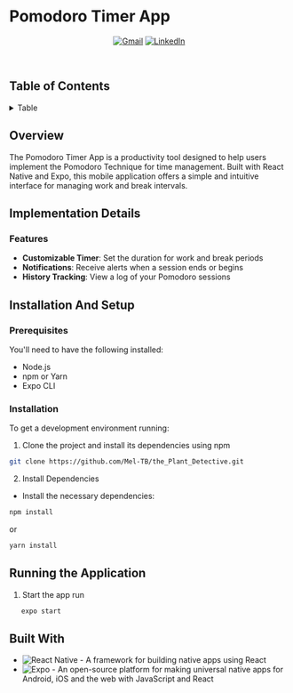 # Pomodoro Timer App 

<div align='center'>


<a href='mailto:tramimelinda@gmail.com'>![Gmail](https://img.shields.io/badge/Gmail-D14836?style=for-the-badge&logo=gmail&logoColor=white)</a> <a href='https://fr.linkedin.com/in/melindat'>![LinkedIn](https://img.shields.io/badge/linkedin-%230077B5.svg?style=for-the-badge&logo=linkedin&logoColor=white)</a>

</div>
<br/>

## Table of Contents

<details>

<summary>Table</summary>

- [Overview](#overview)
- [Implementation Details](#implementation-details)
  - [Features](#features)
- [Installation & Setup](#installation-and-setup)
  - [Prerequisites](#prerequisites)
  - [Installation](#installation)
- [Running the Application ](#running-the-application )
- [Built With](#built-with)
   </details>

## Overview

The Pomodoro Timer App is a productivity tool designed to help users implement the Pomodoro Technique for time management. Built with React Native and Expo, this mobile application offers a simple and intuitive interface for managing work and break intervals.

## Implementation Details

###  Features

- **Customizable Timer**: Set the duration for work and break periods
- **Notifications**: Receive alerts when a session ends or begins
- **History Tracking**: View a log of your Pomodoro sessions

## Installation And Setup

### Prerequisites
You'll need to have the following installed: 

- Node.js
- npm or Yarn
- Expo CLI

### Installation
To get a development environment running: 

1. Clone the project and install its dependencies using npm

```sh
git clone https://github.com/Mel-TB/the_Plant_Detective.git
```

2. Install Dependencies
- Install the necessary dependencies:
```sh
npm install
```
   or
    
```sh
yarn install
```

## Running the Application 
1. Start the app run

```sh
   expo start
```


## Built With

- ![React Native](https://img.shields.io/badge/react_native-%2320232a.svg?style=for-the-badge&logo=react&logoColor=%2361DAFB) - A framework for building native apps using React
- ![Expo](https://img.shields.io/badge/expo-1C1E24?style=for-the-badge&logo=expo&logoColor=#D04A37) - An open-source platform for making universal native apps for Android, iOS and the web with JavaScript and React

  

